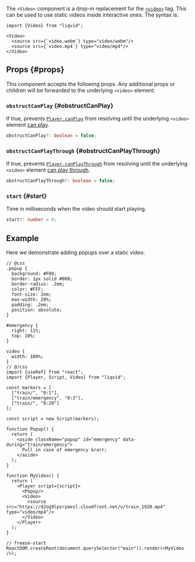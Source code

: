 The `<Video>` component is a drop-in replacement for the [`<video>`](https://developer.mozilla.org/en-US/docs/Web/HTML/Element/video) tag. This can be used to use static videos inside interactive ones. The syntax is:

```tsx
import {Video} from "liqvid";

<Video>
  <source src={`video.webm`} type="video/webm"/>
  <source src={`video.mp4`} type="video/mp4"/>
</Video>
```

## Props {#props}

This component accepts the following props. Any additional props or children will be forwarded to the underlying `<video>` element.

### `obstructCanPlay` {#obstructCanPlay}

If true, prevents [`Player.canPlay`](./Player.md#canPlay) from resolving until the underlying `<video>` element [can play](https://developer.mozilla.org/en-US/docs/Web/API/HTMLMediaElement/canplay_event).

```ts
obstructCanPlay?: boolean = false;
```

### `obstructCanPlayThrough` {#obstructCanPlayThrough}

If true, prevents [`Player.canPlayThrough`](./Player.md#canPlayThrough) from resolving until the underlying `<video>` element [can play through](https://developer.mozilla.org/en-US/docs/Web/API/HTMLMediaElement/canplaythrough_event).

```ts
obstructCanPlayThrough?: boolean = false;
```

### `start` {#start}

Time in milliseconds when the video should start playing.

```ts
start?: number = 0;
```

## Example

Here we demonstrate adding popups over a static video.

```tsx liqvid
// @css
.popup {
  background: #F00;
  border: 1px solid #000;
  border-radius: .2em;
  color: #FFF;
  font-size: 2em;
  max-width: 20%;
  padding: .2em;
  position: absolute;
}

#emergency {
  right: 11%;
  top: 10%;
}

video {
  width: 100%;
}
// @/css
import {useRef} from "react";
import {Player, Script, Video} from "liqvid";

const markers = [
  ["train/", "0:1"],
  ["train/emergency", "0:3"],
  ["train/", "0:20"]
];

const script = new Script(markers);

function Popup() {
  return (
    <aside className="popup" id="emergency" data-during="train/emergency">
      Pull in case of emergency &rarr;
    </aside>
  );
}

function MyVideo() {
  return (
    <Player script={script}>
      <Popup/>
      <Video>
        <source src="https://d2og9lpzrymesl.cloudfront.net/v/train_1920.mp4" type="video/mp4"/>
      </Video>
    </Player>
  );
}

// freeze-start
ReactDOM.createRoot(document.querySelector("main")).render(<MyVideo />);
```

<!-- ## Web Autoplay Policy {#web-autoplay-policy}

Although it is possible to combine traditional videos with interactive ones using this component, the <a href="https://developer.mozilla.org/en-US/docs/Web/Media/Autoplay_guide#The_play()_method">Web Autoplay Policy</a> makes it complicated. The recommended solution is to extract the audio from your video and merge it with your main audio file, then use the audio-less video file. -->